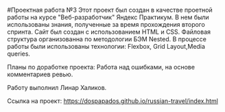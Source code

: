 #Проектная работа №3
Этот проект был создан в качестве проетной работы на курсе "Веб-разработчик" Яндекс Практикум. 
В нем были использованы знания, полученные за время прохождения второго спринта.
Сайт был создан с использованием HTML и CSS.
Файловая структура организованна по методологии БЭМ Nested.
В процессе работы были использованы технологии: Flexbox, Grid Layout,Media queries.


Планы по доработке проекта:
Работа над ошибками, на основе комментариев ревью.


Работу выполнил Линар Халиков. 

Ссылка на проект: https://dospapados.github.io/russian-travel/index.html
